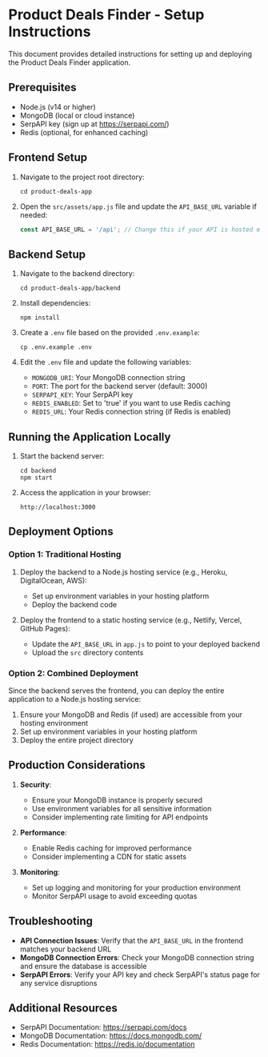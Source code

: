 # Product Deals Finder - Setup Instructions

This document provides detailed instructions for setting up and deploying the Product Deals Finder application.

## Prerequisites

- Node.js (v14 or higher)
- MongoDB (local or cloud instance)
- SerpAPI key (sign up at https://serpapi.com/)
- Redis (optional, for enhanced caching)

## Frontend Setup

1. Navigate to the project root directory:
   ```
   cd product-deals-app
   ```

2. Open the `src/assets/app.js` file and update the `API_BASE_URL` variable if needed:
   ```javascript
   const API_BASE_URL = '/api'; // Change this if your API is hosted elsewhere
   ```

## Backend Setup

1. Navigate to the backend directory:
   ```
   cd product-deals-app/backend
   ```

2. Install dependencies:
   ```
   npm install
   ```

3. Create a `.env` file based on the provided `.env.example`:
   ```
   cp .env.example .env
   ```

4. Edit the `.env` file and update the following variables:
   - `MONGODB_URI`: Your MongoDB connection string
   - `PORT`: The port for the backend server (default: 3000)
   - `SERPAPI_KEY`: Your SerpAPI key
   - `REDIS_ENABLED`: Set to 'true' if you want to use Redis caching
   - `REDIS_URL`: Your Redis connection string (if Redis is enabled)

## Running the Application Locally

1. Start the backend server:
   ```
   cd backend
   npm start
   ```

2. Access the application in your browser:
   ```
   http://localhost:3000
   ```

## Deployment Options

### Option 1: Traditional Hosting

1. Deploy the backend to a Node.js hosting service (e.g., Heroku, DigitalOcean, AWS):
   - Set up environment variables in your hosting platform
   - Deploy the backend code

2. Deploy the frontend to a static hosting service (e.g., Netlify, Vercel, GitHub Pages):
   - Update the `API_BASE_URL` in `app.js` to point to your deployed backend
   - Upload the `src` directory contents

### Option 2: Combined Deployment

Since the backend serves the frontend, you can deploy the entire application to a Node.js hosting service:

1. Ensure your MongoDB and Redis (if used) are accessible from your hosting environment
2. Set up environment variables in your hosting platform
3. Deploy the entire project directory

## Production Considerations

1. **Security**:
   - Ensure your MongoDB instance is properly secured
   - Use environment variables for all sensitive information
   - Consider implementing rate limiting for API endpoints

2. **Performance**:
   - Enable Redis caching for improved performance
   - Consider implementing a CDN for static assets

3. **Monitoring**:
   - Set up logging and monitoring for your production environment
   - Monitor SerpAPI usage to avoid exceeding quotas

## Troubleshooting

- **API Connection Issues**: Verify that the `API_BASE_URL` in the frontend matches your backend URL
- **MongoDB Connection Errors**: Check your MongoDB connection string and ensure the database is accessible
- **SerpAPI Errors**: Verify your API key and check SerpAPI's status page for any service disruptions

## Additional Resources

- SerpAPI Documentation: https://serpapi.com/docs
- MongoDB Documentation: https://docs.mongodb.com/
- Redis Documentation: https://redis.io/documentation
